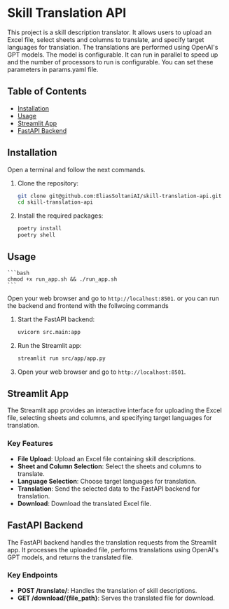 
# Skill Translation API

This project is a skill description translator. It allows users to upload an Excel file, select sheets and columns to translate, and specify target languages for translation. The translations are performed using OpenAI's GPT models.
The model is configurable. It can run in parallel to speed up and the number of processors to run is configurable. You can set these parameters in params.yaml file.

## Table of Contents

- [Installation](#installation)
- [Usage](#usage)
- [Streamlit App](#streamlit-app)
- [FastAPI Backend](#fastapi-backend)

## Installation
Open a terminal and follow the next commands.

1. Clone the repository:
    ```bash
    git clone git@github.com:EliasSoltaniAI/skill-translation-api.git
    cd skill-translation-api
    ```

2. Install the required packages:
    ```bash
    poetry install
    poetry shell
    ```

## Usage
    ```bash
    chmod +x run_app.sh && ./run_app.sh
    ```
Open your web browser and go to `http://localhost:8501`.
or you can run the backend and frontend with the follwoing commands
1. Start the FastAPI backend:
    ```bash
    uvicorn src.main:app
    ```

2. Run the Streamlit app:
    ```bash
    streamlit run src/app/app.py
    ```

3. Open your web browser and go to `http://localhost:8501`.

## Streamlit App

The Streamlit app provides an interactive interface for uploading the Excel file, selecting sheets and columns, and specifying target languages for translation.

### Key Features

- **File Upload**: Upload an Excel file containing skill descriptions.
- **Sheet and Column Selection**: Select the sheets and columns to translate.
- **Language Selection**: Choose target languages for translation.
- **Translation**: Send the selected data to the FastAPI backend for translation.
- **Download**: Download the translated Excel file.

## FastAPI Backend

The FastAPI backend handles the translation requests from the Streamlit app. It processes the uploaded file, performs translations using OpenAI's GPT models, and returns the translated file.

### Key Endpoints

- **POST /translate/**: Handles the translation of skill descriptions.
- **GET /download/{file_path}**: Serves the translated file for download.
